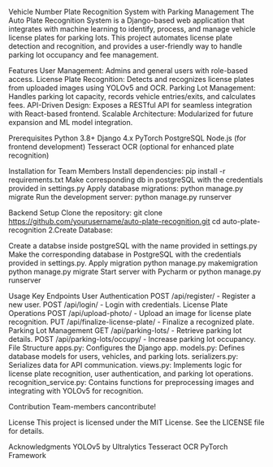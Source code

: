 Vehicle Number Plate Recognition System with Parking Management
The Auto Plate Recognition System is a Django-based web application that integrates with machine learning to identify, process, and manage vehicle license plates for parking lots. This project automates license plate detection and recognition, and provides a user-friendly way to handle parking lot occupancy and fee management.


Features
User Management: Admins and general users with role-based access.
License Plate Recognition: Detects and recognizes license plates from uploaded images using YOLOv5 and OCR.
Parking Lot Management: Handles parking lot capacity, records vehicle entries/exits, and calculates fees.
API-Driven Design: Exposes a RESTful API for seamless integration with React-based frontend.
Scalable Architecture: Modularized for future expansion and ML model integration.


Prerequisites
Python 3.8+
Django 4.x
PyTorch
PostgreSQL
Node.js (for frontend development)
Tesseract OCR (optional for enhanced plate recognition)


Installation for Team Members
Install dependencies: pip install -r requirements.txt
Make corresponding db in postgreSQL with the credentials provided in settings.py
Apply database migrations: python manage.py migrate
Run the development server: python manage.py runserver

Backend Setup
Clone the repository:
git clone https://github.com/yourusername/auto-plate-recognition.git
cd auto-plate-recognition
2.Create Database:

Create a databse inside postgreSQL with the name provided in settings.py
Make the corresponding database in PostgreSQL with the credentials provided in settings.py.
Apply migration
python manage.py makemigration
python manage.py migrate
Start server with Pycharm or
python manage.py runserver

Usage
Key Endpoints
User Authentication
POST /api/register/ - Register a new user.
POST /api/login/ - Login with credentials.
License Plate Operations
POST /api/upload-photo/ - Upload an image for license plate recognition.
PUT /api/finalize-license-plate/ - Finalize a recognized plate.
Parking Lot Management
GET /api/parking-lots/ - Retrieve parking lot details.
POST /api/parking-lots/occupy/ - Increase parking lot occupancy.
File Structure
apps.py: Configures the Django app.
models.py: Defines database models for users, vehicles, and parking lots.
serializers.py: Serializes data for API communication.
views.py: Implements logic for license plate recognition, user authentication, and parking lot operations.
recognition_service.py: Contains functions for preprocessing images and integrating with YOLOv5 for recognition.


Contribution
Team-members cancontribute!

License
This project is licensed under the MIT License. See the LICENSE file for details.

Acknowledgments
YOLOv5 by Ultralytics
Tesseract OCR
PyTorch Framework
